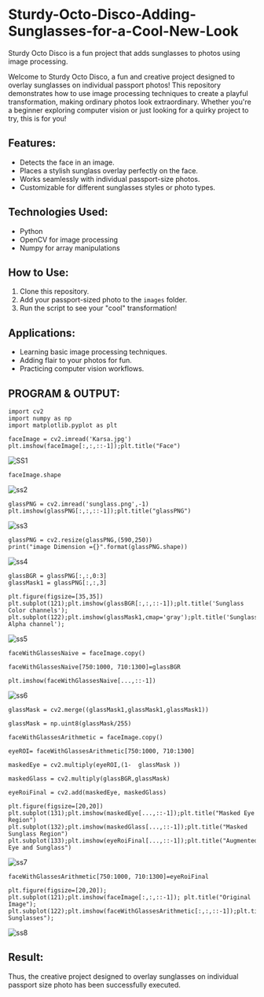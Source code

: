 # Sturdy-Octo-Disco-Adding-Sunglasses-for-a-Cool-New-Look

Sturdy Octo Disco is a fun project that adds sunglasses to photos using image processing.

Welcome to Sturdy Octo Disco, a fun and creative project designed to overlay sunglasses on individual passport photos! This repository demonstrates how to use image processing techniques to create a playful transformation, making ordinary photos look extraordinary. Whether you're a beginner exploring computer vision or just looking for a quirky project to try, this is for you!

## Features:
- Detects the face in an image.
- Places a stylish sunglass overlay perfectly on the face.
- Works seamlessly with individual passport-size photos.
- Customizable for different sunglasses styles or photo types.

## Technologies Used:
- Python
- OpenCV for image processing
- Numpy for array manipulations

## How to Use:
1. Clone this repository.
2. Add your passport-sized photo to the `images` folder.
3. Run the script to see your "cool" transformation!

## Applications:
- Learning basic image processing techniques.
- Adding flair to your photos for fun.
- Practicing computer vision workflows.

## PROGRAM & OUTPUT:
```
import cv2
import numpy as np
import matplotlib.pyplot as plt
```

```
faceImage = cv2.imread('Karsa.jpg')
plt.imshow(faceImage[:,:,::-1]);plt.title("Face")
```
![SS1](https://github.com/user-attachments/assets/9881c2fa-6a5d-4fb8-833b-068586e13028)


```
faceImage.shape
```
![ss2](https://github.com/user-attachments/assets/4c3bca6d-953f-45bc-b97d-a183fad1ae36)


```
glassPNG = cv2.imread('sunglass.png',-1)
plt.imshow(glassPNG[:,:,::-1]);plt.title("glassPNG")
```
![ss3](https://github.com/user-attachments/assets/816a5b0d-c034-40c3-a145-2b33f313f61c)



```
glassPNG = cv2.resize(glassPNG,(590,250))
print("image Dimension ={}".format(glassPNG.shape))
```
![ss4](https://github.com/user-attachments/assets/46e5967c-701d-4e1e-a9d1-ca5648ae40f8)



```
glassBGR = glassPNG[:,:,0:3]
glassMask1 = glassPNG[:,:,3]
```

```
plt.figure(figsize=[35,35])
plt.subplot(121);plt.imshow(glassBGR[:,:,::-1]);plt.title('Sunglass Color channels');
plt.subplot(122);plt.imshow(glassMask1,cmap='gray');plt.title('Sunglass Alpha channel');
```
![ss5](https://github.com/user-attachments/assets/9a68f6ab-6493-4fc7-90d4-213a129da943)


```
faceWithGlassesNaive = faceImage.copy()

faceWithGlassesNaive[750:1000, 710:1300]=glassBGR

plt.imshow(faceWithGlassesNaive[...,::-1])

```

![ss6](https://github.com/user-attachments/assets/c05602c7-a57a-41b6-88be-d1ac8cc912be)


```
glassMask = cv2.merge((glassMask1,glassMask1,glassMask1))

glassMask = np.uint8(glassMask/255)

faceWithGlassesArithmetic = faceImage.copy()

eyeROI= faceWithGlassesArithmetic[750:1000, 710:1300]

maskedEye = cv2.multiply(eyeROI,(1-  glassMask ))

maskedGlass = cv2.multiply(glassBGR,glassMask)

eyeRoiFinal = cv2.add(maskedEye, maskedGlass)

plt.figure(figsize=[20,20])
plt.subplot(131);plt.imshow(maskedEye[...,::-1]);plt.title("Masked Eye Region")
plt.subplot(132);plt.imshow(maskedGlass[...,::-1]);plt.title("Masked Sunglass Region")
plt.subplot(133);plt.imshow(eyeRoiFinal[...,::-1]);plt.title("Augmented Eye and Sunglass")
```

![ss7](https://github.com/user-attachments/assets/268d5690-c6b7-4ecf-bf4c-5ace0cfade46)

```
faceWithGlassesArithmetic[750:1000, 710:1300]=eyeRoiFinal

plt.figure(figsize=[20,20]);
plt.subplot(121);plt.imshow(faceImage[:,:,::-1]); plt.title("Original Image");
plt.subplot(122);plt.imshow(faceWithGlassesArithmetic[:,:,::-1]);plt.title("With Sunglasses");
```
![ss8](https://github.com/user-attachments/assets/4601f8b1-cfc5-42aa-92d1-8a13e02953f7)

## Result:
Thus, the creative project designed to overlay sunglasses on individual passport size photo has been successfully executed.
